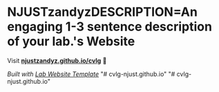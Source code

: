 
# NJUSTzandyzDESCRIPTION=An engaging 1-3 sentence description of your lab.'s Website

Visit **[njustzandyz.github.io/cvlg](https://njustzandyz.github.io/cvlg)** 🚀

_Built with [Lab Website Template](https://greene-lab.gitbook.io/lab-website-template-docs)_
"# cvlg-njust.github.io" 
"# cvlg-njust.github.io" 
